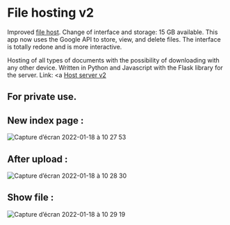 # File hosting v2

Improved <a target="_blank" href="https://github.com/sarusman/files-hosting">file host</a>. Change of interface and storage: 15 GB available.
This app now uses the Google API to store, view, and delete files.
The interface is totally redone and is more interactive.

Hosting of all types of documents with the possibility of downloading with any other device. Written in Python and Javascript with the Flask library for the server.
Link: <a <a target="_blank" href="https://serveur.pythonanywhere.com">Host server v2</a>

## For private use.

## New index page :

![Capture d’écran 2022-01-18 à 10 27 53](https://user-images.githubusercontent.com/60844500/149909373-0bdb255f-2725-4dcc-91d8-3459ec6c6e48.png)

## After upload : 

![Capture d’écran 2022-01-18 à 10 28 30](https://user-images.githubusercontent.com/60844500/149909449-a8289b7d-297c-4b10-9d11-eb9b84c3195b.png)

## Show file : 

![Capture d’écran 2022-01-18 à 10 29 19](https://user-images.githubusercontent.com/60844500/149909496-4fd720da-e964-4f08-b14a-970f4cff5327.png)

